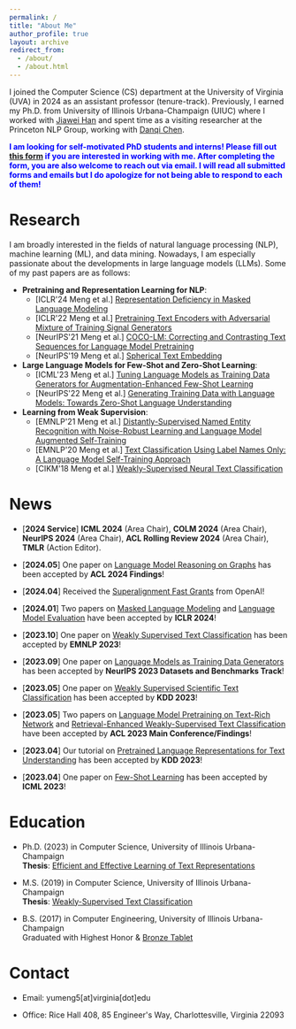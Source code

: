 ```yaml
---
permalink: /
title: "About Me"
author_profile: true
layout: archive
redirect_from: 
  - /about/
  - /about.html
---
```


I joined the Computer Science (CS) department at the University of Virginia (UVA) in 2024 as an assistant professor (tenure-track). Previously, I earned my Ph.D. from University of Illinois Urbana-Champaign (UIUC) where I worked with [Jiawei Han](http://hanj.cs.illinois.edu/) and spent time as a visiting researcher at the Princeton NLP Group, working with [Danqi Chen](https://www.cs.princeton.edu/~danqic/). 

<span style="color:blue">**I am looking for self-motivated PhD students and interns! Please fill out [this form](https://forms.gle/8DCBEuVbTFw4ARm5A) if you are interested in working with me. After completing the form, you are also welcome to reach out via email. I will read all submitted forms and emails but I do apologize for not being able to respond to each of them!**</span>

Research
======

I am broadly interested in the fields of natural language processing (NLP), machine learning (ML), and data mining. Nowadays, I am especially passionate about the developments in large language models (LLMs). Some of my past papers are as follows:  
* **Pretraining and Representation Learning for NLP**:
  * [ICLR'24 Meng et al.] [Representation Deficiency in Masked Language Modeling](https://arxiv.org/abs/2302.02060)
  * [ICLR'22 Meng et al.] [Pretraining Text Encoders with Adversarial Mixture of Training Signal Generators](https://arxiv.org/abs/2204.03243)
  * [NeurIPS'21 Meng et al.] [COCO-LM: Correcting and Contrasting Text Sequences for Language Model Pretraining](https://arxiv.org/abs/2102.08473)
  * [NeurIPS'19 Meng et al.] [Spherical Text Embedding](https://arxiv.org/abs/1911.01196)
* **Large Language Models for Few-Shot and Zero-Shot Learning**:
  * [ICML'23 Meng et al.] [Tuning Language Models as Training Data Generators for Augmentation-Enhanced Few-Shot Learning](https://arxiv.org/abs/2211.03044)
  * [NeurIPS'22 Meng et al.] [Generating Training Data with Language Models: Towards Zero-Shot Language Understanding](https://arxiv.org/abs/2202.04538)
* **Learning from Weak Supervision**:
  * [EMNLP'21 Meng et al.] [Distantly-Supervised Named Entity Recognition with Noise-Robust Learning and Language Model Augmented Self-Training](https://arxiv.org/abs/2109.05003)
  * [EMNLP'20 Meng et al.] [Text Classification Using Label Names Only: A Language Model Self-Training Approach](https://arxiv.org/abs/2010.07245)
  * [CIKM'18 Meng et al.] [Weakly-Supervised Neural Text Classification](https://arxiv.org/abs/1809.01478)


News
======
* \[**2024 Service**\] **ICML 2024** (Area Chair), **COLM 2024** (Area Chair), **NeurIPS 2024** (Area Chair), **ACL Rolling Review 2024** (Area Chair), **TMLR** (Action Editor).

* \[**2024.05**\] One paper on [Language Model Reasoning on Graphs](https://arxiv.org/abs/2404.07103) has been accepted by **ACL 2024 Findings**!

* \[**2024.04**\] Received the [Superalignment Fast Grants](https://openai.com/index/superalignment-fast-grants/) from OpenAI!

* \[**2024.01**\] Two papers on [Masked Language Modeling](https://arxiv.org/abs/2302.02060) and [Language Model Evaluation](https://arxiv.org/abs/2310.07641) have been accepted by **ICLR 2024**!

* \[**2023.10**\] One paper on [Weakly Supervised Text Classification](https://arxiv.org/abs/2305.13723) has been accepted by **EMNLP 2023**!

* \[**2023.09**\] One paper on [Language Models as Training Data Generators](https://arxiv.org/abs/2306.15895) has been accepted by **NeurIPS 2023 Datasets and Benchmarks Track**!

* \[**2023.05**\] One paper on [Weakly Supervised Scientific Text Classification](https://arxiv.org/abs/2306.14003) has been accepted by **KDD 2023**!

* \[**2023.05**\] Two papers on [Language Model Pretraining on Text-Rich Network](https://arxiv.org/abs/2305.12268) and [Retrieval-Enhanced Weakly-Supervised Text Classification](https://arxiv.org/abs/2305.10703) have been accepted by **ACL 2023 Main Conference/Findings**!

* \[**2023.04**\] Our tutorial on [Pretrained Language Representations for Text Understanding](https://yumeng5.github.io/kdd23-tutorial/) has been accepted by **KDD 2023**!

* \[**2023.04**\] One paper on [Few-Shot Learning](https://arxiv.org/abs/2211.03044) has been accepted by **ICML 2023**!


Education
======
* Ph.D. (2023) in Computer Science, University of Illinois Urbana-Champaign  
**Thesis**: [Efficient and Effective Learning of Text Representations](https://www.ideals.illinois.edu/items/129146)

* M.S. (2019) in Computer Science, University of Illinois Urbana-Champaign  
**Thesis**: [Weakly-Supervised Text Classification](https://www.ideals.illinois.edu/items/111979)

* B.S. (2017) in Computer Engineering, University of Illinois Urbana-Champaign  
Graduated with Highest Honor & [Bronze Tablet](https://digital.library.illinois.edu/items/592ebe50-1be8-0136-4cfa-0050569601ca-5#?c=0&m=0&s=0&cv=0&r=0&xywh=-3461%2C0%2C12837%2C5932)  

Contact
======
* Email: yumeng5\[at\]virginia\[dot\]edu

* Office: Rice Hall 408, 85 Engineer's Way, Charlottesville, Virginia 22093
